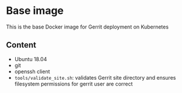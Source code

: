 # Base image

This is the base Docker image for Gerrit deployment on Kubernetes

## Content

* Ubuntu 18.04
* git
* openssh client
* `tools/validate_site.sh`: validates Gerrit site directory and ensures
filesystem permissions for gerrit user are correct